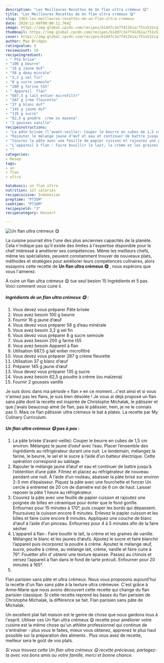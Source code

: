 ```yaml
---
description: "Les Meilleures Recettes de Un flan ultra crémeux 😋"
title: "Les Meilleures Recettes de Un flan ultra crémeux 😋"
slug: 3363-les-meilleures-recettes-de-un-flan-ultra-cremeux
date: 2020-11-09T00:00:11.764Z
image: https://img-global.cpcdn.com/recipes/b1dd7c3e7f412b1a/751x532cq70/un-flan-ultra-cremeux-😋-photo-principale-de-la-recette.jpg
thumbnail: https://img-global.cpcdn.com/recipes/b1dd7c3e7f412b1a/751x532cq70/un-flan-ultra-cremeux-😋-photo-principale-de-la-recette.jpg
cover: https://img-global.cpcdn.com/recipes/b1dd7c3e7f412b1a/751x532cq70/un-flan-ultra-cremeux-😋-photo-principale-de-la-recette.jpg
author: Mae Bridges
ratingvalue: 4
reviewcount: 10
recipeingredient:
- " Pte brise"
- "100 g beurre"
- "16 g jaune duf"
- "58 g deau minrale"
- "3,2 g sel fin"
- "8 g sucre semoule"
- "200 g farine t55"
- " Appareil  flan"
- "687,5 g lait entier microfiltr"
- "287 g crme fleurette"
- "37 g blanc duf"
- "145 g jaune duf"
- "135 g sucre"
- "62,5 g poudre  crme ou mazena"
- "2 gousses vanille"
recipeinstructions:
- "La pâte brisée (l’avant-veille): Couper le beurre en cubes de 1,5 cm environ. Mélangez le jaune d’oeuf avec l’eau. Placer l’ensemble des ingrédients au réfrigérateur durant une nuit. Le lendemain, mélangez la farine, le beurre, le sel et le sucre à l’aide d’un batteur électrique. Cette opération correspond au sablage."
- "Rajouter le mélange jaune d’œuf et eau et continuer de battre jusqu’à l’obtention d’une pâte. Filmez et placez au réfrigérateur de nouveau pendant une nuit. À l’aide d’un rouleau, abaisser la pâte brisé sur environ 2-3 mm d’épaisseur. Piquez la pâte avec une fourchette et foncer Un cercle à entremet de 20 cm de diamètre est de 6 cm de haut. Laisser reposer la pâte 1 heure au réfrigérateur."
- "Couvrez la pâte avec une feuille de papier cuisson et rajoutez une poignée de billes en céramique pour éviter que le fond gonfle. Enfournez pour 15 minutes à 170°, puis couper les bords qui dépassent. Poursuivez la cuisson encore 8 minutes. Enlevez le papier cuisson et les billes et faire cuire encore 8 minutes. Appliquez une couche de blanc d’œuf à l’aide d’un pinceau. Enfournez pour 4 à 5 minutes afin de la faire sécher."
- "L’appareil à flan : Faire bouillir le lait, la crème et les graines de vanille. Mélangez le blanc et les jaunes d’œufs. Ajoutez le sucre et faire blanchir l’appareil puis incorporez la poudre à crème. Ajoutez le mélange œuf, sucre, poudre à crème, au mélange lait, crème, vanille et faire cuire à 76°. Fouetter afin d’ obtenir une texture épaisse. Passez au chinois et versez l’appareil à flan dans le fond de tarte précuit. Enfourner pour 20 minutes à 165°."
- ""
categories:
- Resep
tags:
- un
- flan
- ultra

katakunci: un flan ultra 
nutrition: 127 calories
recipecuisine: Indonesian
preptime: "PT35M"
cooktime: "PT38M"
recipeyield: "3"
recipecategory: Dessert

---
```



![Un flan ultra crémeux 😋](https://img-global.cpcdn.com/recipes/b1dd7c3e7f412b1a/751x532cq70/un-flan-ultra-cremeux-😋-photo-principale-de-la-recette.jpg)

La cuisine pourrait être l'une des plus anciennes capacités de la planète. Cela n'indique pas qu'il existe des limites à l'expertise disponible pour le chef intéressé à améliorer ses compétences. Même les meilleurs chefs, même les spécialistes, peuvent constamment trouver de nouveaux plats, méthodes et stratégies pour améliorer leurs compétences culinaires, alors essayons cette recette de <strong> Un flan ultra crémeux 😋 </strong>, nous espérons que vous l'aimerez.

<!--inarticleads1-->

À cuire un flan ultra crémeux 😋 tue seul besion 15 Ingrédients et 5 pas. Voici comment vous cuire il.

##### Ingrédients de un flan ultra crémeux 😋 :

1. Vous devez vous préparer  Pâte brisée
1. Vous avez besoin 100 g beurre
1. Fournir 16 g jaune d’œuf
1. Vous devez vous préparer 58 g d’eau minérale
1. Vous avez besoin 3,2 g sel fin
1. Vous devez vous préparer 8 g sucre semoule
1. Vous avez besoin 200 g farine t55
1. Vous avez besoin  Appareil à flan
1. Utilisation 687,5 g lait entier microfiltré
1. Vous devez vous préparer 287 g crème fleurette
1. Utilisation 37 g blanc d’œuf
1. Préparer 145 g jaune d’œuf
1. Vous devez vous préparer 135 g sucre
1. Vous avez besoin 62,5 g poudre à crème (ou maïzena)
1. Fournir 2 gousses vanille


Je suis donc dans ma période « flan » en ce moment…c&#39;est ainsi et si vous n&#39;aimez pas les flans, je suis bien désolée ! Je vous ai déjà proposé un flan sans pâte dont la recette est inspirée de Christophe Michalak, le pâtissier et que j&#39;avais beaucoup aimé (le flan, pas le pâtissier, hein, je ne le connais pas !). Mais ce flan pâtissier ultra crémeux le bat à plates. La recette par My Culinary Curriculum. 

<!--inarticleads2-->

##### Un flan ultra crémeux 😋 pas à pas :

1. La pâte brisée (l’avant-veille): Couper le beurre en cubes de 1,5 cm environ. Mélangez le jaune d’oeuf avec l’eau. Placer l’ensemble des ingrédients au réfrigérateur durant une nuit. Le lendemain, mélangez la farine, le beurre, le sel et le sucre à l’aide d’un batteur électrique. Cette opération correspond au sablage.
1. Rajouter le mélange jaune d’œuf et eau et continuer de battre jusqu’à l’obtention d’une pâte. Filmez et placez au réfrigérateur de nouveau pendant une nuit. À l’aide d’un rouleau, abaisser la pâte brisé sur environ 2-3 mm d’épaisseur. Piquez la pâte avec une fourchette et foncer Un cercle à entremet de 20 cm de diamètre est de 6 cm de haut. Laisser reposer la pâte 1 heure au réfrigérateur.
1. Couvrez la pâte avec une feuille de papier cuisson et rajoutez une poignée de billes en céramique pour éviter que le fond gonfle. Enfournez pour 15 minutes à 170°, puis couper les bords qui dépassent. Poursuivez la cuisson encore 8 minutes. Enlevez le papier cuisson et les billes et faire cuire encore 8 minutes. Appliquez une couche de blanc d’œuf à l’aide d’un pinceau. Enfournez pour 4 à 5 minutes afin de la faire sécher.
1. L’appareil à flan : Faire bouillir le lait, la crème et les graines de vanille. Mélangez le blanc et les jaunes d’œufs. Ajoutez le sucre et faire blanchir l’appareil puis incorporez la poudre à crème. Ajoutez le mélange œuf, sucre, poudre à crème, au mélange lait, crème, vanille et faire cuire à 76°. Fouetter afin d’ obtenir une texture épaisse. Passez au chinois et versez l’appareil à flan dans le fond de tarte précuit. Enfourner pour 20 minutes à 165°.
1. 


Flan parisien sans pâte et ultra crémeux. Nous vous proposons aujourd&#39;hui la recette d&#39;un flan sans pâte à la texture ultra crémeuse. C&#39;est grâce à Anne-Marie que nous avons découvert cette recette qui change du flan parisien classique. Si cette recette reprend les bases du flan parisien de Christophe Michalak, la différence se fait. Flan parisien sans pâte de Michalak. 

<!--inarticleads1-->

<p>
Un excellent plat fait maison est le genre de chose que nous gardons tous à l'esprit. Utiliser ces Un flan ultra crémeux 😋 recette pour améliorer votre cuisine est la même chose qu'un athlète professionnel qui continue de s'entraîner - plus vous le faites, mieux vous obtenez, apprenez le plus haut possible sur la préparation des aliments . Plus vous avez de recette, meilleur sera le goût de vos plats.
</p>

<p>
<i>Si vous trouvez cette Un flan ultra crémeux 😋 recette précieuse, partagez-la avec vos bons amis ou votre famille, merci et bonne chance.</i>
</p>
